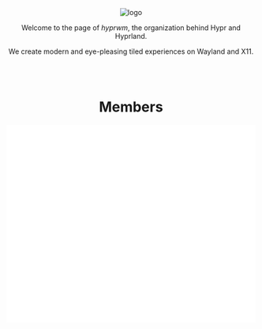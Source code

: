 

<div align=center>

<img src="https://raw.githubusercontent.com/hyprwm/.github/main/profile/svg/header1.svg" width="400" height="400" alt="logo">

Welcome to the page of *hyprwm*, the organization behind Hypr and Hyprland.

We create modern and eye-pleasing tiled experiences on Wayland and X11.

<br/>
<br/>

# Members

<img src="https://raw.githubusercontent.com/hyprwm/.github/main/profile/svg/members.svg" width="800" height="400" alt="members">

</div>
